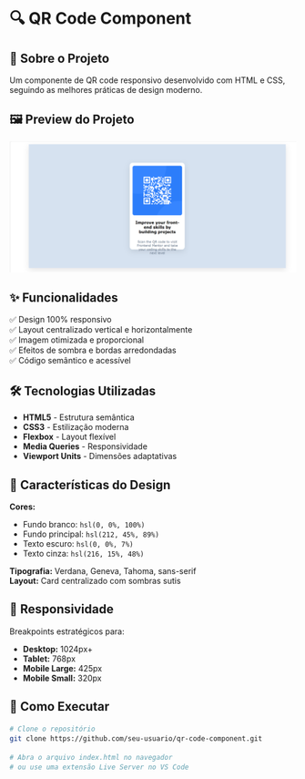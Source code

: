 # 🔍 QR Code Component

## 🎯 Sobre o Projeto

Um componente de QR code responsivo desenvolvido com HTML e CSS, seguindo as melhores práticas de design moderno.

## 🖼️ Preview do Projeto

![QR Code Component](./images/desktop-preview.jpg.png)

## ✨ Funcionalidades

✅ Design 100% responsivo  
✅ Layout centralizado vertical e horizontalmente  
✅ Imagem otimizada e proporcional  
✅ Efeitos de sombra e bordas arredondadas  
✅ Código semântico e acessível

## 🛠️ Tecnologias Utilizadas

- **HTML5** - Estrutura semântica
- **CSS3** - Estilização moderna
- **Flexbox** - Layout flexível
- **Media Queries** - Responsividade
- **Viewport Units** - Dimensões adaptativas

## 🎨 Características do Design

**Cores:**

- Fundo branco: `hsl(0, 0%, 100%)`
- Fundo principal: `hsl(212, 45%, 89%)`
- Texto escuro: `hsl(0, 0%, 7%)`
- Texto cinza: `hsl(216, 15%, 48%)`

**Tipografia:** Verdana, Geneva, Tahoma, sans-serif  
**Layout:** Card centralizado com sombras sutis

## 📱 Responsividade

Breakpoints estratégicos para:

- **Desktop:** 1024px+
- **Tablet:** 768px
- **Mobile Large:** 425px
- **Mobile Small:** 320px

## 🚀 Como Executar

```bash
# Clone o repositório
git clone https://github.com/seu-usuario/qr-code-component.git

# Abra o arquivo index.html no navegador
# ou use uma extensão Live Server no VS Code
```
